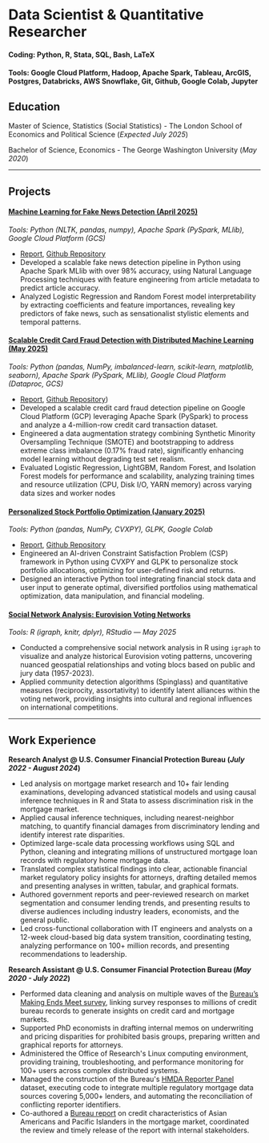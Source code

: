 # Data Scientist & Quantitative Researcher

#### Coding: Python, R, Stata, SQL, Bash, LaTeX
#### Tools: Google Cloud Platform, Hadoop, Apache Spark, Tableau, ArcGIS, Postgres, Databricks, AWS Snowflake, Git, Github, Google Colab, Jupyter

## Education							       		
Master of Science, Statistics (Social Statistics)	- The London School of Economics and Political Science (_Expected July 2025_)	 			        		

Bachelor of Science, Economics - The George Washington University (_May 2020_)

_________________

## Projects

#### [Machine Learning for Fake News Detection (April 2025)](https://github.com/dobre-alexandra/fakenews-detection-ML)
*Tools: Python (NLTK, pandas, numpy), Apache Spark (PySpark, MLlib), Google Cloud Platform (GCS)*

* [Report](https://github.com/dobre-alexandra/ai-stock-portfolio/blob/main/report.pdf), [Github Repository](https://github.com/dobre-alexandra/fakenews-detection-ML)
* Developed a scalable fake news detection pipeline in Python using Apache Spark MLlib with over 98% accuracy, using Natural Language Processing techniques with feature engineering from article metadata to predict article accuracy.
* Analyzed Logistic Regression and Random Forest model interpretability by extracting coefficients and feature importances, revealing key predictors of fake news, such as sensationalist stylistic elements and temporal patterns.

#### [Scalable Credit Card Fraud Detection with Distributed Machine Learning (May 2025)](https://github.com/dobre-alexandra/creditcard-fraud-ML)
*Tools: Python (pandas, NumPy, imbalanced-learn, scikit-learn, matplotlib, seaborn), Apache Spark (PySpark, MLlib), Google Cloud Platform (Dataproc, GCS)*

* [Report](https://github.com/dobre-alexandra/creditcard-fraud-ML/blob/main/reports/final_report.pdf), [Github Repository](https://github.com/dobre-alexandra/creditcard-fraud-ML))
* Developed a scalable credit card fraud detection pipeline on Google Cloud Platform (GCP) leveraging Apache Spark (PySpark) to process and analyze a 4-million-row credit card transaction dataset.
* Engineered a data augmentation strategy combining Synthetic Minority Oversampling Technique (SMOTE) and bootstrapping to address extreme class imbalance (0.17% fraud rate), significantly enhancing model learning without degrading test set realism.
* Evaluated Logistic Regression, LightGBM, Random Forest, and Isolation Forest models for performance and scalability, analyzing training times and resource utilization (CPU, Disk I/O, YARN memory) across varying data sizes and worker nodes

#### [Personalized Stock Portfolio Optimization (January 2025)](https://github.com/dobre-alexandra/ai-stock-portfolio/tree/main)
*Tools: Python (pandas, NumPy, CVXPY), GLPK, Google Colab*

* [Report](https://github.com/dobre-alexandra/ai-stock-portfolio/blob/main/report.pdf), [Github Repository](https://github.com/dobre-alexandra/ai-stock-portfolio/tree/main)
* Engineered an AI-driven Constraint Satisfaction Problem (CSP) framework in Python using CVXPY and GLPK to personalize stock portfolio allocations, optimizing for user-defined risk and returns.
* Designed an interactive Python tool integrating financial stock data and user input to generate optimal, diversified portfolios using mathematical optimization, data manipulation, and financial modeling.

#### [Social Network Analysis: Eurovision Voting Networks](https://github.com/dobre-alexandra/eurovision-network-analysis)
*Tools: R (igraph, knitr, dplyr), RStudio — May 2025*
* Conducted a comprehensive social network analysis in R using `igraph` to visualize and analyze historical Eurovision voting patterns, uncovering nuanced geospatial relationships and voting blocs based on public and jury data (1957-2023).
* Applied community detection algorithms (Spinglass) and quantitative measures (reciprocity, assortativity) to identify latent alliances within the voting network, providing insights into cultural and regional influences on international competitions.

_________________

## Work Experience
**Research Analyst @ U.S. Consumer Financial Protection Bureau (_July 2022 - August 2024_)**
- Led analysis on mortgage market research and 10+ fair lending examinations, developing advanced statistical models and using causal inference techniques in R and Stata to assess discrimination risk in the mortgage market.
- Applied causal inference techniques, including nearest-neighbor matching, to quantify financial damages from discriminatory lending and identify interest rate disparities.
- Optimized large-scale data processing workflows using SQL and Python, cleaning and integrating millions of unstructured mortgage loan records with regulatory home mortgage data.
- Translated complex statistical findings into clear, actionable financial market regulatory policy insights for attorneys, drafting detailed memos and presenting analyses in written, tabular, and graphical formats.
- Authored government reports and peer-reviewed research on market segmentation and consumer lending trends, and presenting results to diverse audiences including industry leaders, economists, and the general public.
- Led cross-functional collaboration with IT engineers and analysts on a 12-week cloud-based big data system transition, coordinating testing, analyzing performance on 100+ million records, and presenting recommendations to leadership.

**Research Assistant @ U.S. Consumer Financial Protection Bureau (_May 2020 - July 2022_)**
- Performed data cleaning and analysis on multiple waves of the [Bureau’s Making Ends Meet survey](https://papers.ssrn.com/sol3/papers.cfm?abstract_id=4031924), linking survey responses to millions of credit bureau records to generate insights on credit card and mortgage markets.
- Supported PhD economists in drafting internal memos on underwriting and pricing disparities for prohibited basis groups, preparing written and graphical reports for attorneys.
- Administered the Office of Research's Linux computing environment, providing training, troubleshooting, and performance monitoring for 100+ users across complex distributed systems.
- Managed the construction of the Bureau's [HMDA Reporter Panel](https://ffiec.cfpb.gov/data-publication/snapshot-national-loan-level-dataset/2021) dataset, executing code to integrate multiple regulatory mortgage data sources covering 5,000+ lenders, and automating the reconciliation of conflicting reporter identifiers.
- Co-authored a [Bureau report](https://papers.ssrn.com/sol3/papers.cfm?abstract_id=4031924) on credit characteristics of Asian Americans and Pacific Islanders in the mortgage market, coordinated the review and timely release of the report with internal stakeholders.

